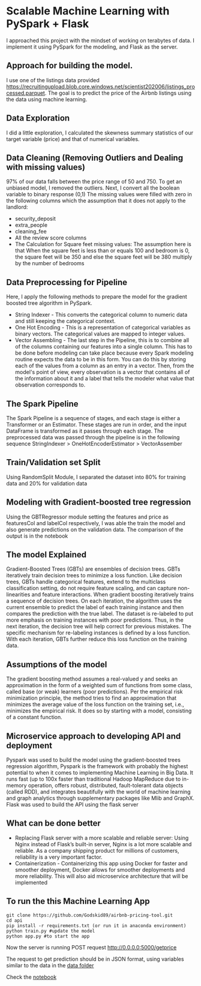# Scalable Machine Learning with PySpark + Flask

I approached this project with the mindset of working on terabytes of data. I implement it using PySpark for the modeling, and Flask as the server.

## Approach for building the model.
I use one of the listings data provided https://recruitingupload.blob.core.windows.net/scientist202006/listings_processed.parquet.  The goal is to predict the price of the Airbnb listings using the data using machine learning.

## Data Exploration
I did a little exploration, I calculated the skewness summary statistics of our target variable (price) and that of numerical variables.

## Data Cleaning (Removing Outliers and Dealing with missing values)
97% of our data falls between the price range of 50 and 750. To get an unbiased model, I removed the outliers. Next, I convert all the boolean variable to binary response (0,1)
The missing values were filled with zero in the following columns which the assumption that it does not apply to the landlord:
- security_deposit
- extra_people
- cleaning_fee
- All the review score columns
- The Calculation for Square feet missing values: The assumption here is that When the square feet is less than or equals 100 and bedroom is 0, the square feet will be 350 and else the square feet will be 380 multiply by the number of bedrooms

## Data Preprocessing for Pipeline
Here, I apply the following methods to prepare the model for the gradient boosted tree algorithm in PySpark.
- String Indexer - This converts the categorical column to numeric data and still keeping the categorical context.
- One Hot Encoding - This is a representation of categorical variables as binary vectors. The categorical values are mapped to integer values.
- Vector Assembling - The last step in the Pipeline, this is to combine all of the columns containing our features into a single column. This has to be done before modeling can take place because every Spark modeling routine expects the data to be in this form. You can do this by storing each of the values from a column as an entry in a vector. Then, from the model's point of view, every observation is a vector that contains all of the information about it and a label that tells the modeler what value that observation corresponds to.

## The Spark Pipeline
The Spark Pipeline is a sequence of stages, and each stage is either a Transformer or an Estimator. These stages are run in order, and the input DataFrame is transformed as it passes through each stage.
The preprocessed data was passed through the pipeline is in the following sequence StringIndexer > OneHotEncoderEstimator > VectorAssember

## Train/Validation set Split
Using RandomSplit Module, I separated the dataset into 80% for training data and 20% for validation data

## Modeling with Gradient-boosted tree regression
Using the GBTRegressor module setting the features and price as featuresCol and labelCol respectively, I was able the train the model and also generate predictions on the validation data. The comparison of the output is in the notebook

## The model Explained
Gradient-Boosted Trees (GBTs) are ensembles of decision trees. GBTs iteratively train decision trees to minimize a loss function. Like decision trees, GBTs handle categorical features, extend to the multiclass classification setting, do not require feature scaling, and can capture non-linearities and feature interactions.
When gradient boosting iteratively trains a sequence of decision trees. On each iteration, the algorithm uses the current ensemble to predict the label of each training instance and then compares the prediction with the true label. The dataset is re-labeled to put more emphasis on training instances with poor predictions. Thus, in the next iteration, the decision tree will help correct for previous mistakes.
The specific mechanism for re-labeling instances is defined by a loss function. With each iteration, GBTs further reduce this loss function on the training data.

## Assumptions of the model
The gradient boosting method assumes a real-valued y and seeks an approximation in the form of a weighted sum of functions from some class, called base (or weak) learners (poor predictions). Per the empirical risk minimization principle, the method tries to find an approximation that minimizes the average value of the loss function on the training set, i.e., minimizes the empirical risk. It does so by starting with a model, consisting of a constant function.

## Microservice approach to developing API and deployment
Pyspark was used to build the model using the gradient-boosted trees regression algorithm, Pyspark is the framework with probably the highest potential to when it comes to implementing Machine Learning in Big Data. It runs fast (up to 100x faster than traditional Hadoop MapReduce due to in-memory operation, offers robust, distributed, fault-tolerant data objects (called RDD), and integrates beautifully with the world of machine learning and graph analytics through supplementary packages like Mlib and GraphX.
Flask was used to build the API using the flask server

## What can be done better
- Replacing Flask server with a more scalable and reliable server: Using Nginx instead of Flask’s built-in server, Nginx is a lot more scalable and reliable. As a company shipping product for millions of customers, reliability is a very important factor.
- Containerization - Containerizing this app using Docker for faster and smoother deployment, Docker allows for smoother deployments and more reliability. This will also aid microservice architecture that will be implemented

## To run the this Machine Learning App
```
git clone https://github.com/Godskid89/airbnb-pricing-tool.git
cd api
pip install -r requirements.txt (or run it in anaconda environment)
python train.py #update the model
python app.py #to start the app
```
Now the server is running POST request http://0.0.0.0:5000/getprice

The request to get prediction should be in JSON format, using variables similar to the data in the [data folder](https://github.com/Godskid89/airbnb-pricing-tool/tree/master/api/data)

Check the [notebook](https://github.com/Godskid89/airbnb-pricing-tool/tree/master/notebook)
